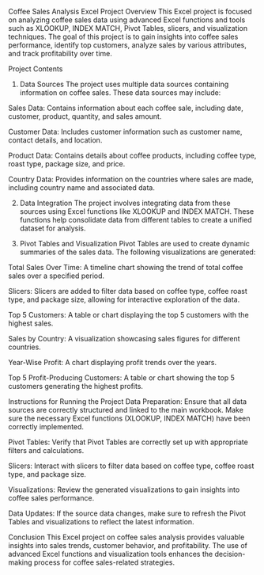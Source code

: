 Coffee Sales Analysis Excel Project
Overview
This Excel project is focused on analyzing coffee sales data using advanced Excel functions and tools such as XLOOKUP, INDEX MATCH, Pivot Tables, slicers, and visualization techniques. The goal of this project is to gain insights into coffee sales performance, identify top customers, analyze sales by various attributes, and track profitability over time.

Project Contents
1. Data Sources
The project uses multiple data sources containing information on coffee sales. These data sources may include:

Sales Data: Contains information about each coffee sale, including date, customer, product, quantity, and sales amount.

Customer Data: Includes customer information such as customer name, contact details, and location.

Product Data: Contains details about coffee products, including coffee type, roast type, package size, and price.

Country Data: Provides information on the countries where sales are made, including country name and associated data.

2. Data Integration
The project involves integrating data from these sources using Excel functions like XLOOKUP and INDEX MATCH. These functions help consolidate data from different tables to create a unified dataset for analysis.

3. Pivot Tables and Visualization
Pivot Tables are used to create dynamic summaries of the sales data. The following visualizations are generated:

Total Sales Over Time: A timeline chart showing the trend of total coffee sales over a specified period.

Slicers: Slicers are added to filter data based on coffee type, coffee roast type, and package size, allowing for interactive exploration of the data.

Top 5 Customers: A table or chart displaying the top 5 customers with the highest sales.

Sales by Country: A visualization showcasing sales figures for different countries.

Year-Wise Profit: A chart displaying profit trends over the years.

Top 5 Profit-Producing Customers: A table or chart showing the top 5 customers generating the highest profits.

Instructions for Running the Project
Data Preparation: Ensure that all data sources are correctly structured and linked to the main workbook. Make sure the necessary Excel functions (XLOOKUP, INDEX MATCH) have been correctly implemented.

Pivot Tables: Verify that Pivot Tables are correctly set up with appropriate filters and calculations.

Slicers: Interact with slicers to filter data based on coffee type, coffee roast type, and package size.

Visualizations: Review the generated visualizations to gain insights into coffee sales performance.

Data Updates: If the source data changes, make sure to refresh the Pivot Tables and visualizations to reflect the latest information.

Conclusion
This Excel project on coffee sales analysis provides valuable insights into sales trends, customer behavior, and profitability. The use of advanced Excel functions and visualization tools enhances the decision-making process for coffee sales-related strategies.
